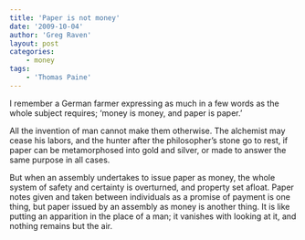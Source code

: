 ```yaml
---
title: 'Paper is not money'
date: '2009-10-04'
author: 'Greg Raven'
layout: post
categories:
    - money
tags:
    - 'Thomas Paine'
---
```


I remember a German farmer expressing as much in a few words as the whole subject requires; ‘money is money, and paper is paper.’

All the invention of man cannot make them otherwise. The alchemist may cease his labors, and the hunter after the philosopher’s stone go to rest, if paper can be metamorphosed into gold and silver, or made to answer the same purpose in all cases.

But when an assembly undertakes to issue paper as money, the whole system of safety and certainty is overturned, and property set afloat. Paper notes given and taken between individuals as a promise of payment is one thing, but paper issued by an assembly as money is another thing. It is like putting an apparition in the place of a man; it vanishes with looking at it, and nothing remains but the air.